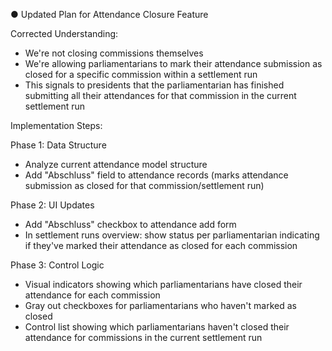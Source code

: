 ● Updated Plan for Attendance Closure Feature

  Corrected Understanding:
  - We're not closing commissions themselves
  - We're allowing parliamentarians to mark their attendance submission as closed for a specific commission within a settlement run
  - This signals to presidents that the parliamentarian has finished submitting all their attendances for that commission in the current settlement run

  Implementation Steps:

  Phase 1: Data Structure
  - Analyze current attendance model structure
  - Add "Abschluss" field to attendance records (marks attendance submission as closed for that commission/settlement run)

  Phase 2: UI Updates
  - Add "Abschluss" checkbox to attendance add form
  - In settlement runs overview: show status per parliamentarian indicating if they've marked their attendance as closed for each commission

  Phase 3: Control Logic
  - Visual indicators showing which parliamentarians have closed their attendance for each commission
  - Gray out checkboxes for parliamentarians who haven't marked as closed
  - Control list showing which parliamentarians haven't closed their attendance for commissions in the current settlement run
